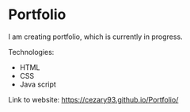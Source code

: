 # Portfolio

I am creating portfolio, which is currently in progress.

Technologies: 
  - HTML
  - CSS
  - Java script


Link to website: https://cezary93.github.io/Portfolio/
